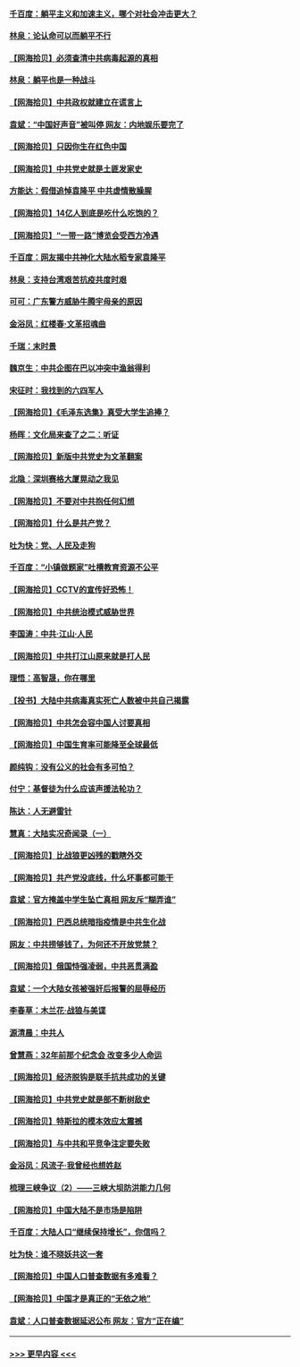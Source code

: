 #### [千百度：躺平主义和加速主义，哪个对社会冲击更大？](../pages/nsc993/n12985512.md?t=05301952) 
#### [林泉：论认命可以而躺平不行](../pages/nsc993/n12985505.md?t=05301952) 
#### [【网海拾贝】必须查清中共病毒起源的真相](../pages/nsc993/n12984276.md?t=05301952) 
#### [林泉：躺平也是一种战斗](../pages/nsc993/n12984194.md?t=05301952) 
#### [【网海拾贝】中共政权就建立在谎言上](../pages/nsc993/n12981880.md?t=05301952) 
#### [袁斌：“中国好声音”被叫停 网友：内地娱乐要完了](../pages/nsc993/n12981826.md?t=05301952) 
#### [【网海拾贝】只因你生在红色中国](../pages/nsc993/n12979096.md?t=05301952) 
#### [【网海拾贝】中共党史就是土匪发家史](../pages/nsc993/n12976478.md?t=05301952) 
#### [方能达：假借追悼袁隆平 中共虚情散臊腥](../pages/nsc993/n12976396.md?t=05301952) 
#### [【网海拾贝】14亿人到底是吃什么吃饱的？](../pages/nsc993/n12974125.md?t=05301952) 
#### [【网海拾贝】“一带一路”博览会受西方冷遇](../pages/nsc993/n12971787.md?t=05301952) 
#### [千百度：网友揭中共神化大陆水稻专家袁隆平](../pages/nsc993/n12971733.md?t=05301952) 
#### [林泉：支持台湾艰苦抗疫共度时艰](../pages/nsc993/n12971350.md?t=05301952) 
#### [可可：广东警方威胁牛腾宇母亲的原因](../pages/nsc993/n12971100.md?t=05301952) 
#### [金浴凤：红楼春·文革招魂曲](../pages/nsc993/n12970354.md?t=05301952) 
#### [千瑞：末时景](../pages/nsc993/n12970337.md?t=05301952) 
#### [魏京生：中共企图在巴以冲突中渔翁得利](../pages/nsc993/n12970286.md?t=05301952) 
#### [宋征时：我找到的六四军人](../pages/nsc993/n12970213.md?t=05301952) 
#### [【网海拾贝】《毛泽东选集》真受大学生追捧？](../pages/nsc993/n12968779.md?t=05301952) 
#### [杨晖：文化局来查了之二：听证](../pages/nsc993/n12966528.md?t=05301952) 
#### [【网海拾贝】新版中共党史为文革翻案](../pages/nsc993/n12967526.md?t=05301952) 
#### [北隐：深圳赛格大厦晃动之我见](../pages/nsc993/n12967393.md?t=05301952) 
#### [【网海拾贝】不要对中共抱任何幻想](../pages/nsc993/n12965222.md?t=05301952) 
#### [【网海拾贝】什么是共产党？](../pages/nsc993/n12962781.md?t=05301952) 
#### [吐为快：党、人民及走狗](../pages/nsc993/n12962747.md?t=05301952) 
#### [千百度：“小镇做题家”吐槽教育资源不公平](../pages/nsc993/n12962705.md?t=05301952) 
#### [【网海拾贝】CCTV的宣传好恐怖！](../pages/nsc993/n12959984.md?t=05301952) 
#### [【网海拾贝】中共统治模式威胁世界](../pages/nsc993/n12957622.md?t=05301952) 
#### [李国涛：中共‧江山‧人民](../pages/nsc993/n12957502.md?t=05301952) 
#### [【网海拾贝】中共打江山原来就是打人民](../pages/nsc993/n12954345.md?t=05301952) 
#### [理悟：高智晟，你在哪里](../pages/nsc993/n12953115.md?t=05301952) 
#### [【投书】大陆中共病毒真实死亡人数被中共自己揭露](../pages/nsc993/n12953050.md?t=05301952) 
#### [【网海拾贝】中共怎会容中国人讨要真相](../pages/nsc993/n12952161.md?t=05301952) 
#### [【网海拾贝】中国生育率可能降至全球最低](../pages/nsc993/n12948793.md?t=05301952) 
#### [颜纯钩：没有公义的社会有多可怕？](../pages/nsc993/n12947626.md?t=05301952) 
#### [付宁：基督徒为什么应该声援法轮功？](../pages/nsc993/n12947233.md?t=05301952) 
#### [陈达：人无避雷针](../pages/nsc993/n12947098.md?t=05301952) 
#### [慧真：大陆实况奇闻录（一）](../pages/nsc993/n12945811.md?t=05301952) 
#### [【网海拾贝】比战狼更凶残的戳瞎外交](../pages/nsc993/n12945717.md?t=05301952) 
#### [【网海拾贝】共产党没底线，什么坏事都可能干](../pages/nsc993/n12942090.md?t=05301952) 
#### [袁斌：官方掩盖中学生坠亡真相 网友斥“糊弄谁”](../pages/nsc993/n12942029.md?t=05301952) 
#### [【网海拾贝】巴西总统暗指疫情是中共生化战](../pages/nsc993/n12938999.md?t=05301952) 
#### [网友：中共捞够钱了，为何还不开放党禁？](../pages/nsc993/n12938952.md?t=05301952) 
#### [【网海拾贝】俄国恃强凌弱，中共恶贯满盈](../pages/nsc993/n12936626.md?t=05301952) 
#### [袁斌：一个大陆女孩被强奸后报警的屈辱经历](../pages/nsc993/n12936547.md?t=05301952) 
#### [李春草：木兰花·战狼与美谍](../pages/nsc993/n12935995.md?t=05301952) 
#### [源清晨：中共人](../pages/nsc993/n12935589.md?t=05301952) 
#### [曾慧燕：32年前那个纪念会 改变多少人命运](../pages/nsc993/n12934233.md?t=05301952) 
#### [【网海拾贝】经济脱钩是联手抗共成功的关键](../pages/nsc993/n12934176.md?t=05301952) 
#### [【网海拾贝】中共党史就是部不断树敌史](../pages/nsc993/n12932844.md?t=05301952) 
#### [【网海拾贝】特斯拉的模本效应太震撼](../pages/nsc993/n12925626.md?t=05301952) 
#### [【网海拾贝】与中共和平竞争注定要失败](../pages/nsc993/n12923326.md?t=05301952) 
#### [金浴凤：风流子‧我曾经也想姓赵](../pages/nsc993/n12920911.md?t=05301952) 
#### [梳理三峡争议（2）——三峡大坝防洪能力几何](../pages/nsc993/n12920173.md?t=05301952) 
#### [【网海拾贝】中国大陆不是市场是陷阱](../pages/nsc993/n12920143.md?t=05301952) 
#### [千百度：大陆人口“继续保持增长”，你信吗？](../pages/nsc993/n12918946.md?t=05301952) 
#### [吐为快：谁不晓妖共这一套](../pages/nsc993/n12918941.md?t=05301952) 
#### [【网海拾贝】中国人口普查数据有多难看？](../pages/nsc993/n12917822.md?t=05301952) 
#### [【网海拾贝】中国才是真正的“无依之地”](../pages/nsc993/n12915845.md?t=05301952) 
#### [袁斌：人口普查数据延迟公布 网友：官方“正在编”](../pages/nsc993/n12915748.md?t=05301952) 

----
#### [ >>> 更早内容 <<< ](../indexes/nsc993-earlier.md)
